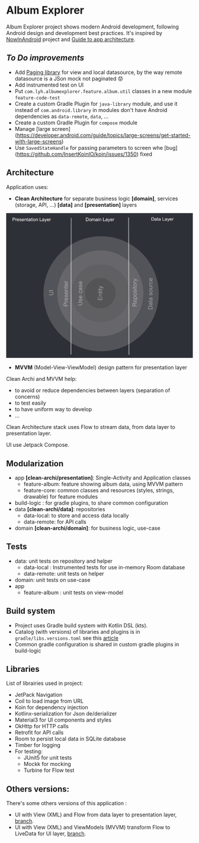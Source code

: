 # Album Explorer

Album Explorer project shows modern Android development, following Android design and development
best practices. It's inspired by [NowInAndroid](https://github.com/android/nowinandroid) project
and [Guide to app architecture](https://developer.android.com/topic/architecture).

## _To Do improvements_

- Add [Paging library](https://developer.android.com/topic/libraries/architecture/paging/v3-overview) for view and local datasource, by the way remote datasource is a JSon mock not paginated 😟
- Add instrumented test on UI
- Put `com.lyh.albumexplorer.feature.album.util` classes in a new module `feature-code-test`
- Create a custom Gradle Plugin for `java-library` module, and use it instead of `com.android.library` in modules don't have Android dependencies as `data-remote`, `data`, ...
- Create a custom Gradle Plugin for `compose` module
- Manage [large screen] (https://developer.android.com/guide/topics/large-screens/get-started-with-large-screens) 
- Use `SavedStateHandle` for passing parameters to screen whe [bug] (https://github.com/InsertKoinIO/koin/issues/1350) fixed 

## Architecture

Application uses:

- **Clean Architecture** for separate business logic **[domain]**, services (storage, API,
  ...) **[data]** and **[presentation]** layers

![Clean Architecture](doc/clean-archi.png)

- **MVVM** (Model-View-ViewModel) design pattern for presentation layer

Clean Archi and MVVM help:

- to avoid or reduce dependencies between layers (separation of concerns)
- to test easily
- to have uniform way to develop
- ...

Clean Architecture stack uses Flow to stream data, from data layer to presentation layer.

UI use Jetpack Compose.

## Modularization

- app **[clean-archi/presentation]**: Single-Activity and Application classes
    - feature-album: feature showing album data, using MVVM pattern
    - feature-core: common classes and resources (styles, strings, drawable) for feature modules
- build-logic : for gradle plugins, to share common configuration
- data **[clean-archi/data]**: repositories
    - data-local: to store and access data locally
    - data-remote: for API calls
- domain **[clean-archi/domain]**: for business logic, use-case

## Tests

- data: unit tests on repository and helper
    - data-local : Instrumented tests for use in-memory Room database
    - data-remote: unit tests on helper
- domain: unit tests on use-case
- app
    - feature-album : unit tests on view-model

## Build system

- Project uses Gradle build system with Kotlin DSL (kts).
- Catalog (with versions) of libraries and plugins is in `gradle/libs.versions.toml` see
  this [article](https://proandroiddev.com/gradle-version-catalogs-for-an-awesome-dependency-management-f2ba700ff894)
- Common gradle configuration is shared in custom gradle plugins in build-logic

## Libraries

List of librairies used in project:

- JetPack Navigation
- Coil to load image from URL
- Koin for dependency injection
- Kotlinx-serialization for Json de/derializer
- Material3 for UI components and styles
- OkHttp for HTTP calls
- Retrofit for API calls
- Room to persist local data in SQLite database
- Timber for logging
- For testing:
    - JUnit5 for unit tests
    - Mockk for mocking
    - Turbine for Flow test

## Others versions:

There's some others versions of this application : 
- UI with View (XML) and Flow from data layer to presentation layer, [branch](https://github.com/laurentyhuel/AlbumExplorer/tree/flow).
- UI with View (XML) and ViewModels (MVVM) transform Flow to LiveData for UI layer, [branch](https://github.com/laurentyhuel/AlbumExplorer/tree/flow-livedata).
